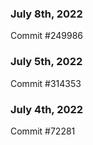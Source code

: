 ### July 8th, 2022

Commit #249986

### July 5th, 2022

Commit #314353


### July 4th, 2022

Commit #72281
